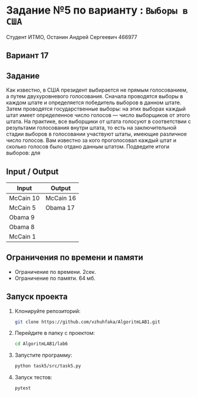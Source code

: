 # Задание №5 по варианту : `Выборы в США`

Студент ИТМО, Останин Андрей Сергеевич 466977

## Вариант 17

## Задание

Как известно, в США президент выбирается не прямым голосованием, а путем
двухуровневого голосования. Сначала проводятся выборы в каждом штате и определяется победитель выборов в данном штате.
Затем проводятся государственные
выборы: на этих выборах каждый штат имеет определенное число голосов — число выборщиков от этого штата. На практике, все
выборщики от штата голосуют
в соответствии с результами голосования внутри штата, то есть на заключительной стадии выборов в голосовании участвуют
штаты, имеющие различное число
голосов. Вам известно за кого проголосовал каждый штат и сколько голосов было отдано данным штатом. Подведите итоги
выборов: для

## Input / Output

| Input     | Output    |
|-----------|-----------|
| McCain 10 | McCain 16 | 
| McCain 5  | Obama 17  |
| Obama 9   |           |
| Obama 8   |           |
| McCain 1  |           |

## Ограничения по времени и памяти

- Ограничение по времени. 2сек.
- Ограничение по памяти. 64 мб.

## Запуск проекта

1. Клонируйте репозиторий:
   ```bash
   git clone https://github.com/vzhuhfaka/AlgoritmLAB1.git
   ```
2. Перейдите в папку с проектом:
   ```bash
   cd AlgoritmLAB1/lab6
   ```
3. Запустите программу:
   ```bash
   python task5/src/task5.py
   ```
4. Запуск тестов:
   ```bash
   pytest
   ```
